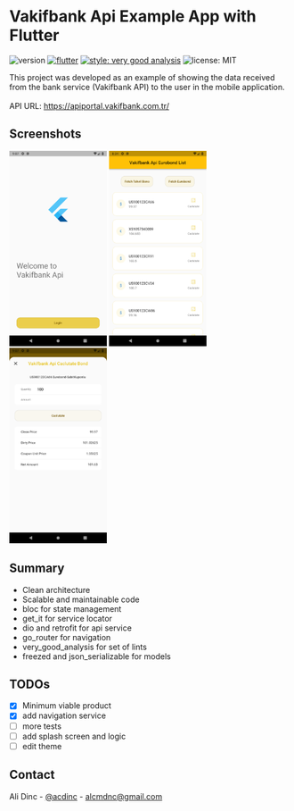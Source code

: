 <!-- ABOUT THE PROJECT -->
# Vakifbank Api Example App with Flutter

![version][version_badge]
[![flutter][flutter_badge]][flutter_link]
[![style: very good analysis][vga_badge]][vga_link]
![license: MIT][license_badge]

This project was developed as an example of showing the data received from the bank service (Vakifbank API) to the user in the mobile application.<br><br>
API URL: <https://apiportal.vakifbank.com.tr/>

## Screenshots

<img src="screenshots/ss_login.png" height="350" alt="login_page"/> <img src="screenshots/ss_bond_list.png" height="350" alt="bond_list_page"/> <img src="screenshots/ss_calculate_bond.png" height="350" alt="calculate_bond_page"/>

## Summary

* Clean architecture
* Scalable and maintainable code
* bloc for state management
* get_it for service locator
* dio and retrofit for api service
* go_router for navigation
* very_good_analysis for set of lints
* freezed and json_serializable for models

## TODOs

* [x] Minimum viable product
* [x] add navigation service
* [ ] more tests
* [ ] add splash screen and logic
* [ ] edit theme

<!-- CONTACT -->
## Contact

Ali Dinc - [@acdinc](https://www.linkedin.com/in/acdinc/) - alcmdnc@gmail.com

[version_badge]: https://img.shields.io/badge/version-0.0.1-orange

[flutter_badge]: https://img.shields.io/badge/flutter-3.7.7-blue
[flutter_link]: https://flutter.dev/

[vga_badge]:https://img.shields.io/badge/style-very_good_analysis-B22C89.svg
[vga_link]: https://pub.dev/packages/very_good_analysis

[license_badge]: https://img.shields.io/badge/license-MIT-blue.svg
